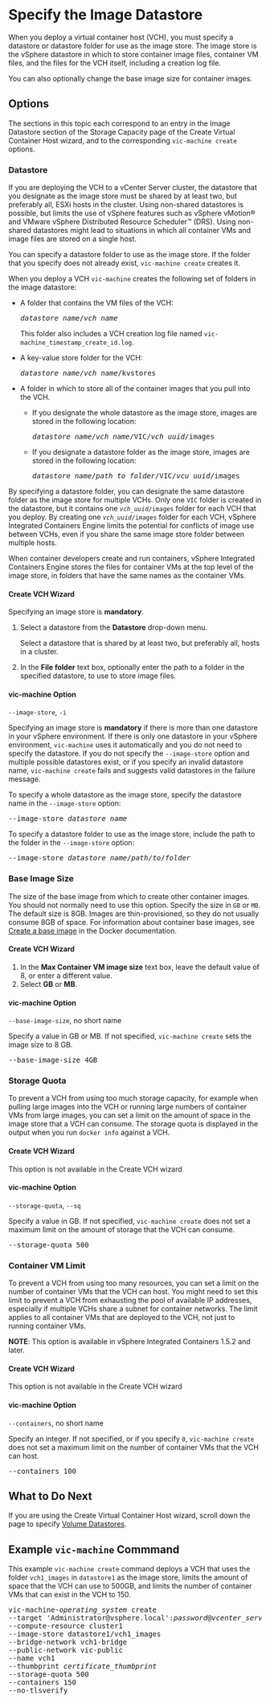 # Specify the Image Datastore #

When you deploy a virtual container host (VCH), you must specify a datastore or datastore folder for use as the image store. The image store is the vSphere datastore in which to store container image files, container VM files, and the files for the VCH itself, including a creation log file. 

You can also optionally change the base image size for container images. 

## Options <a id="options"></a>

The sections in this topic each correspond to an entry in the Image Datastore section of the Storage Capacity page of the Create Virtual Container Host wizard, and to the  corresponding `vic-machine create` options.

### Datastore <a id="imagestore"></a>

If you are deploying the VCH to a vCenter Server cluster, the datastore that you designate as the image store must be shared by at least two, but preferably all, ESXi hosts in the cluster. Using non-shared datastores is possible, but limits the use of vSphere features such as vSphere vMotion&reg; and VMware vSphere Distributed Resource Scheduler&trade; (DRS). Using non-shared datastores might lead to situations in which all container VMs and image files are stored on a single host.

You can specify a datastore folder to use as the image store. If the folder that you specify does not already exist, `vic-machine create` creates it. 

When you deploy a VCH `vic-machine` creates the following set of folders in the image datastore: 

- A folder that contains the VM files of the VCH:<pre><i>datastore_name</i>/<i>vch_name</i></pre>This folder also includes a VCH creation log file named <code>vic-machine_timestamp_create_id.log</code>. 
- A key-value store folder for the VCH:<pre><i>datastore_name</i>/<i>vch_name</i>/kvstores</pre>
- A folder in which to store all of the container images that you pull into the VCH.

    - If you designate the whole datastore as the image store, images are stored in the following location:<pre><i>datastore_name</i>/<i>vch_name</i>/VIC/<i>vch_uuid</i>/images</pre>
    - If you designate a datastore folder as the image store, images are stored in the following location:<pre><i>datastore_name</i>/<i>path_to_folder</i>/VIC/<i>vcu_uuid</i>/images</pre>

By specifying a datastore folder, you can designate the same datastore folder as the image store for multiple VCHs. Only one `VIC` folder is created in the datastore, but it contains one <code><i>vch_uuid</i>/images</code> folder for each VCH that you deploy. By creating one <code><i>vch_uuid</i>/images</code> folder for each VCH, vSphere Integrated Containers Engine limits the potential for conflicts of image use between VCHs, even if you share the same image store folder between multiple hosts.    

When container developers create and run containers, vSphere Integrated Containers Engine stores the files for container VMs at the top level of the image store, in folders that have the same names as the container VMs.

#### Create VCH Wizard

Specifying an image store is **mandatory**.

1. Select a datastore from the **Datastore** drop-down menu.

    Select a datastore that is shared by at least two, but preferably all, hosts in a cluster.
2. In the **File folder** text box, optionally enter the path to a folder in the specified datastore, to use to store image files. 

#### vic-machine Option

`--image-store`, `-i`

Specifying an image store is **mandatory** if there is more than one datastore in your vSphere environment. If there is only one datastore in your vSphere environment, `vic-machine` uses it automatically and you do not need to specify the datastore. If you do not specify the `--image-store` option and multiple possible datastores exist, or if you specify an invalid datastore name, `vic-machine create` fails and suggests valid datastores in the failure message. 

To specify a whole datastore as the image store, specify the datastore name in the `--image-store` option:

<pre>--image-store <i>datastore_name</i></pre>

To specify a datastore folder to use as the image store, include the path to the folder in the `--image-store` option: 

<pre>--image-store <i>datastore_name</i>/<i>path</i>/<i>to</i>/<i>folder</i></pre> 

### Base Image Size <a id="baseimagesize"></a>

The size of the base image from which to create other container images. You should not normally need to use this option. Specify the size in `GB` or `MB`. The default size is 8GB. Images are thin-provisioned, so they do not usually consume 8GB of space. For information about container base images, see [Create a base image](https://docs.docker.com/engine/userguide/eng-image/baseimages/) in the Docker documentation. 

#### Create VCH Wizard

1. In the **Max Container VM image size** text box, leave the default value of 8, or enter a different value.
2. Select **GB** or **MB**.

#### vic-machine Option 

`--base-image-size`, no short name

Specify a value in GB or MB. If not specified, `vic-machine create` sets the image size to 8 GB.

<pre>--base-image-size 4GB</pre>

### Storage Quota <a id="quota"></a>

To prevent a VCH from using too much storage capacity, for example when pulling large images into the VCH or running large numbers of container VMs from large images, you can set a limit on the amount of space in the image store that a VCH can consume. The storage quota is displayed in the output when you run `docker info` against a VCH.

#### Create VCH Wizard

This option is not available in the Create VCH wizard

#### vic-machine Option 

`--storage-quota`, `--sq`

Specify a value in GB. If not specified, `vic-machine create` does not set a maximum limit on the amount of storage that the VCH can consume.

<pre>--storage-quota 500</pre>

### Container VM Limit <a id="container-limit"></a>

To prevent a VCH from using too many resources, you can set a limit on the number of container VMs that the VCH can host. You might need to set this limit to prevent a VCH from exhausting the pool of available IP addresses, especially if multiple VCHs share a subnet for container networks. The limit applies to all container VMs that are deployed to the VCH, not just to running container VMs.

**NOTE**: This option is available in vSphere Integrated Containers 1.5.2 and later.

#### Create VCH Wizard

This option is not available in the Create VCH wizard

#### vic-machine Option 

`--containers`, no short name

Specify an integer. If not specified, or if you specify `0`, `vic-machine create` does not set a maximum limit on the number of container VMs that the VCH can host.

<pre>--containers 100</pre>

## What to Do Next <a id="whatnext"></a>

If you are using the Create Virtual Container Host wizard, scroll down the page to specify [Volume Datastores](volume_stores.md).

## Example `vic-machine` Commmand <a id="example"></a>

This example `vic-machine create` command deploys a VCH that uses the folder `vch1_images` in `datastore1` as the image store,  limits the amount of space that the VCH can use to 500GB, and limits the number of container VMs that can exist in the VCH to 150. 

<pre>vic-machine-<i>operating_system</i> create
--target 'Administrator@vsphere.local':<i>password</i>@<i>vcenter_server_address</i>/dc1
--compute-resource cluster1
--image-store datastore1/vch1_images
--bridge-network vch1-bridge
--public-network vic-public
--name vch1
--thumbprint <i>certificate_thumbprint</i>
--storage-quota 500
--containers 150
--no-tlsverify
</pre>